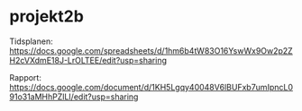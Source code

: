 # projekt2b

Tidsplanen: <br>
https://docs.google.com/spreadsheets/d/1hm6b4tW83O16YswWx9Ow2p2ZH2cVXdmE18J-LrOLTEE/edit?usp=sharing

Rapport: <br>
https://docs.google.com/document/d/1KH5Lgqy40048V6lBUFxb7umIpncL091o31aMHhPZlLI/edit?usp=sharing


